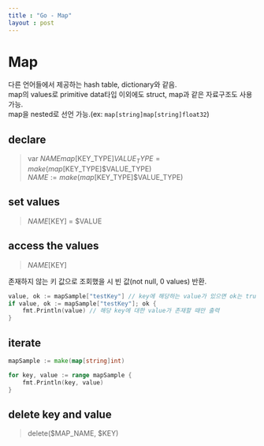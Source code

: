 ```yaml
---
title : "Go - Map"
layout : post
---
```


# Map
다른 언어들에서 제공하는 hash table, dictionary와 같음.  
map의 values로 primitive data타입 이외에도 struct, map과 같은 자료구조도 사용가능.  
map을 nested로 선언 가능.(ex: `map[string]map[string]float32`)  

## declare
> var $NAME map[$KEY_TYPE]$VALUE_TYPE = make(map[$KEY_TYPE]$VALUE_TYPE)  
> $NAME := make(map[$KEY_TYPE]$VALUE_TYPE)  

## set values
> $NAME[$KEY] = $VALUE  

## access the values
> $NAME[$KEY]  

존재하지 않는 키 값으로 조회했을 시 빈 값(not null, 0 values) 반환.

```go
value, ok := mapSample["testKey"] // key에 해당하는 value가 있으면 ok는 true, 없으면 false
if value, ok := mapSample["testKey"]; ok {
	fmt.Println(value) // 해당 key에 대한 value가 존재할 때만 출력
}
```

## iterate

```go
mapSample := make(map[string]int)

for key, value := range mapSample {
	fmt.Println(key, value)
}
```

## delete key and value
> delete($MAP_NAME, $KEY)  
